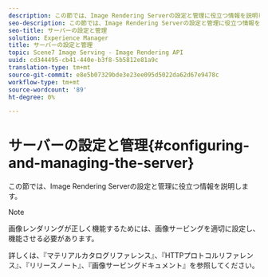 ```yaml
---
description: この節では、Image Rendering Serverの設定と管理に役立つ情報を説明します。
seo-description: この節では、Image Rendering Serverの設定と管理に役立つ情報を説明します。
seo-title: サーバーの設定と管理
solution: Experience Manager
title: サーバーの設定と管理
topic: Scene7 Image Serving - Image Rendering API
uuid: cd344495-cb41-440e-b3f8-5b5812e81a9c
translation-type: tm+mt
source-git-commit: e8e5b07329bde3e23ee095d5022da62d67e9478c
workflow-type: tm+mt
source-wordcount: '89'
ht-degree: 0%

---
```



# サーバーの設定と管理{#configuring-and-managing-the-server}

この節では、Image Rendering Serverの設定と管理に役立つ情報を説明します。

>[!NOTE]
>
>画像レンダリングが正しく機能するためには、画像サービングを適切に設定し、機能させる必要があります。

詳しくは、『マテリアルカタログリファレンス』、『HTTPプロトコルリファレンス』、『リリースノート』、『画像サービングドキュメント』を参照してください。
